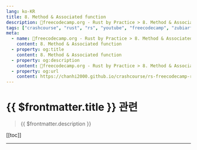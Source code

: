```yaml
---
lang: ko-KR
title: 8. Method & Associated function
description: 🦀freecodecamp.org - Rust by Practice > 8. Method & Associated function
tags: ["crashcourse", "rust", "rs", "youtube", "freecodecamp", "zubiarfan"]
meta:
  - name: 🦀freecodecamp.org - Rust by Practice > 8. Method & Associated function
    content: 8. Method & Associated function
  - property: og:title
    content: 8. Method & Associated function
  - property: og:description
    content: 🦀freecodecamp.org - Rust by Practice > 8. Method & Associated function
  - property: og:url
    content: https://chanhi2000.github.io/crashcourse/rs-freecodecamp-rust-by-practice/08
---
```


# {{ $frontmatter.title }} 관련

> {{ $frontmatter.description }}

[[toc]]

---